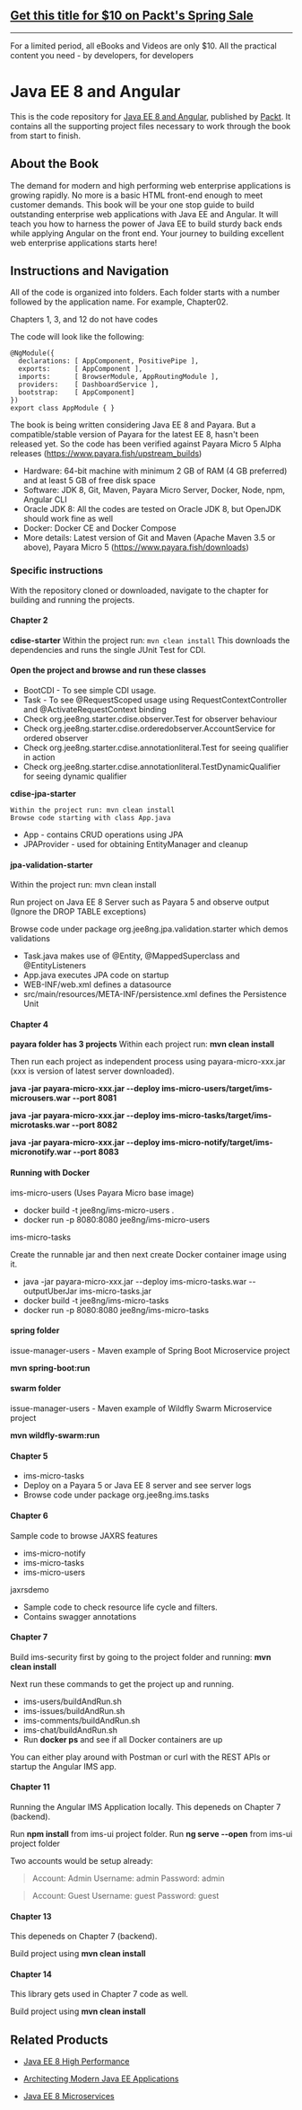 ## [Get this title for $10 on Packt's Spring Sale](https://www.packt.com/B07961?utm_source=github&utm_medium=packt-github-repo&utm_campaign=spring_10_dollar_2022)
-----
For a limited period, all eBooks and Videos are only $10. All the practical content you need \- by developers, for developers

# Java EE 8 and Angular
This is the code repository for [Java EE 8 and Angular](https://www.packtpub.com/application-development/java-ee-8-and-angular?utm_source=github&utm_medium=repository&utm_campaign=9781788291200), published by [Packt](https://www.packtpub.com/?utm_source=github). It contains all the supporting project files necessary to work through the book from start to finish.
## About the Book
The demand for modern and high performing web enterprise applications is growing rapidly. No more is a basic HTML front-end enough to meet customer demands. This book will be your one stop guide to build outstanding enterprise web applications with Java EE and Angular. It will teach you how to harness the power of Java EE to build sturdy back ends while applying Angular on the front end. Your journey to building excellent web enterprise applications starts here!


## Instructions and Navigation
All of the code is organized into folders. Each folder starts with a number followed by the application name. For example, Chapter02.

Chapters 1, 3, and 12 do not have codes

The code will look like the following:
```
@NgModule({
  declarations: [ AppComponent, PositivePipe ],
  exports:      [ AppComponent ],
  imports:      [ BrowserModule, AppRoutingModule ],  
  providers:    [ DashboardService ],
  bootstrap:    [ AppComponent]
})
export class AppModule { }
```

The book is being written considering Java EE 8 and Payara. But a compatible/stable version of Payara for the latest EE 8, hasn't been released yet. So the code has been verified against Payara Micro 5 Alpha releases (https://www.payara.fish/upstream_builds)

* Hardware: 64-bit machine with minimum 2 GB of RAM (4 GB preferred) and at least 5 GB of free disk space
* Software: JDK 8, Git, Maven, Payara Micro Server, Docker, Node, npm, Angular CLI
* Oracle JDK 8: All the codes are tested on Oracle JDK 8, but OpenJDK should work fine as well
* Docker: Docker CE and Docker Compose
* More details: Latest version of Git and Maven (Apache Maven 3.5 or above), Payara Micro 5 (https://www.payara.fish/downloads)

### Specific instructions

With the repository cloned or downloaded, navigate to the chapter for building and running the projects.

#### Chapter 2 

**cdise-starter**
Within the project run:
`mvn clean install`
This downloads the dependencies and runs the single JUnit Test for CDI.

#### Open the project and browse and run these classes 

* BootCDI - To see simple CDI usage.
* Task - To see @RequestScoped usage using RequestContextController and @ActivateRequestContext binding
* Check org.jee8ng.starter.cdise.observer.Test for observer behaviour
* Check org.jee8ng.starter.cdise.orderedobserver.AccountService for ordered observer
* Check org.jee8ng.starter.cdise.annotationliteral.Test for seeing qualifier in action
* Check org.jee8ng.starter.cdise.annotationliteral.TestDynamicQualifier for seeing dynamic qualifier

**cdise-jpa-starter**
```
Within the project run: mvn clean install
Browse code starting with class App.java
```
* App - contains CRUD operations using JPA
* JPAProvider - used for obtaining EntityManager and cleanup


#### jpa-validation-starter 
Within the project run: mvn clean install

Run project on Java EE 8 Server such as Payara 5 and observe output (Ignore the DROP TABLE exceptions)

Browse code under package org.jee8ng.jpa.validation.starter which demos validations

* Task.java makes use of @Entity, @MappedSuperclass and @EntityListeners
* App.java executes JPA code on startup
* WEB-INF/web.xml defines a datasource
* src/main/resources/META-INF/persistence.xml defines the Persistence Unit

#### Chapter 4 

**payara folder has 3 projects**
Within each project run: **mvn clean install**

Then run each project as independent process using payara-micro-xxx.jar (xxx is version of latest server downloaded).

**java -jar payara-micro-xxx.jar --deploy ims-micro-users/target/ims-microusers.war
--port 8081**

**java -jar payara-micro-xxx.jar --deploy ims-micro-tasks/target/ims-microtasks.war
--port 8082**

**java -jar payara-micro-xxx.jar --deploy ims-micro-notify/target/ims-micronotify.war
--port 8083**


#### Running with Docker ####
ims-micro-users (Uses Payara Micro base image)

* docker build -t jee8ng/ims-micro-users .
* docker run -p 8080:8080 jee8ng/ims-micro-users

ims-micro-tasks

Create the runnable jar and then next create Docker container image using it.

* java -jar payara-micro-xxx.jar --deploy ims-micro-tasks.war --outputUberJar ims-micro-tasks.jar
* docker build -t jee8ng/ims-micro-tasks
* docker run -p 8080:8080 jee8ng/ims-micro-tasks


#### spring folder
issue-manager-users - Maven example of Spring Boot Microservice project

**mvn spring-boot:run**

#### swarm folder
issue-manager-users - Maven example of Wildfly Swarm Microservice project

**mvn wildfly-swarm:run**


#### Chapter 5

* ims-micro-tasks
* Deploy on a Payara 5 or Java EE 8 server and see server logs
* Browse code under package org.jee8ng.ims.tasks


#### Chapter 6

Sample code to browse JAXRS features

* ims-micro-notify
* ims-micro-tasks
* ims-micro-users

jaxrsdemo

* Sample code to check resource life cycle and filters.
* Contains swagger annotations

#### Chapter 7

Build ims-security first by going to the project folder and running:
**mvn clean install**

Next run these commands to get the project up and running.

* ims-users/buildAndRun.sh
* ims-issues/buildAndRun.sh
* ims-comments/buildAndRun.sh
* ims-chat/buildAndRun.sh
* Run **docker ps** and see if all Docker containers are up

You can either play around with Postman or curl with the REST APIs or startup the Angular IMS app.


#### Chapter 11

Running the Angular IMS Application locally. This depeneds on Chapter 7 (backend).

Run **npm install** from ims-ui project folder.
Run **ng serve --open** from ims-ui project folder

Two accounts would be setup already:

>Account: Admin
Username: admin
Password: admin

>Account: Guest
Username: guest
Password: guest


#### Chapter 13 
This depeneds on Chapter 7 (backend).

Build project using **mvn clean install**


#### Chapter 14 
This library gets used in Chapter 7 code as well.

Build project using **mvn clean install**


## Related Products
* [Java EE 8 High Performance](https://www.packtpub.com/application-development/java-ee-8-high-performance?utm_source=github&utm_medium=repository&utm_campaign=9781788473064)

* [Architecting Modern Java EE Applications](https://www.packtpub.com/application-development/architecting-modern-java-ee-applications?utm_source=github&utm_medium=repository&utm_campaign=9781788393850)

* [Java EE 8 Microservices](https://www.packtpub.com/application-development/java-ee-8-microservices?utm_source=github&utm_medium=repository&utm_campaign=9781788475143)

